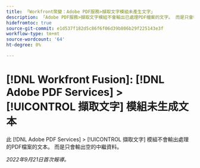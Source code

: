 ```yaml
---
title: 「Workfront聚變：Adobe PDF服務>擷取文字模組未產生文字」
description: 「Adobe PDF服務>擷取文字模組不會輸出已處理PDF檔案的文字。 而是只會輸出空的中繼資料。 "
hidefromtoc: true
source-git-commit: e1d537f182d5c86f6f06d39b806b29f225143e3f
workflow-type: tm+mt
source-wordcount: '64'
ht-degree: 0%

---
```



# [!DNL Workfront Fusion]: [!DNL Adobe PDF Services] > [!UICONTROL 擷取文字] 模組未生成文本

此 [!DNL Adobe PDF Services] > [!UICONTROL 擷取文字] 模組不會輸出處理的PDF檔案的文本。 而是只會輸出空的中繼資料。

_2022年9月21日首次報導。_

